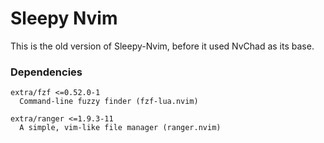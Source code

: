 # Sleepy Nvim

This is the old version of Sleepy-Nvim, before it used NvChad as its base.

### Dependencies
```
extra/fzf <=0.52.0-1
  Command-line fuzzy finder (fzf-lua.nvim)

extra/ranger <=1.9.3-11
  A simple, vim-like file manager (ranger.nvim)
```
